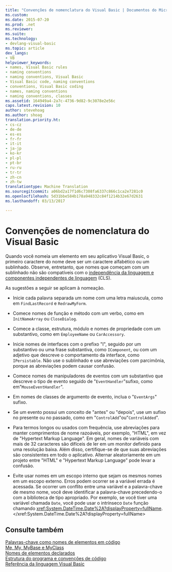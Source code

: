 ```yaml
---
title: "Convenções de nomenclatura do Visual Basic | Documentos do Microsoft"
ms.custom: 
ms.date: 2015-07-20
ms.prod: .net
ms.reviewer: 
ms.suite: 
ms.technology:
- devlang-visual-basic
ms.topic: article
dev_langs:
- VB
helpviewer_keywords:
- names, Visual Basic rules
- naming conventions
- naming conventions, Visual Basic
- Visual Basic code, naming conventions
- conventions, Visual Basic coding
- names, naming conventions
- naming conventions, classes
ms.assetid: 164949a4-2a7c-4736-9d82-9c3078e2e56c
caps.latest.revision: 10
author: stevehoag
ms.author: shoag
translation.priority.ht:
- cs-cz
- de-de
- es-es
- fr-fr
- it-it
- ja-jp
- ko-kr
- pl-pl
- pt-br
- ru-ru
- tr-tr
- zh-cn
- zh-tw
translationtype: Machine Translation
ms.sourcegitcommit: a06bd2a17f1d6c7308fa6337c866c1ca2e7281c0
ms.openlocfilehash: 5d31bbe584b178a948332c84f1214b32e67d2631
ms.lasthandoff: 03/13/2017

---
```

# <a name="visual-basic-naming-conventions"></a>Convenções de nomenclatura do Visual Basic
Quando você nomeia um elemento em seu aplicativo Visual Basic, o primeiro caractere do nome deve ser um caractere alfabético ou um sublinhado. Observe, entretanto, que nomes que começam com um sublinhado não são compatíveis com o [independência da linguagem e componentes independentes de linguagem](https://msdn.microsoft.com/library/12a7a7h3) (CLS).  
  
 As sugestões a seguir se aplicam à nomeação.  
  
-   Inicie cada palavra separada um nome com uma letra maiuscula, como em `FindLastRecord` e `RedrawMyForm`.  
  
-   Comece nomes de função e método com um verbo, como em `InitNameArray` ou `CloseDialog`.  
  
-   Comece a classe, estrutura, módulo e nomes de propriedade com um substantivo, como em `EmployeeName` ou `CarAccessory`.  
  
-   Inicie nomes de interfaces com o prefixo "I", seguido por um substantivo ou uma frase substantiva, como `IComponent`, ou com um adjetivo que descreve o comportamento da interface, como `IPersistable`. Não use o sublinhado e use abreviações com parcimônia, porque as abreviações podem causar confusão.  
  
-   Comece nomes de manipuladores de eventos com um substantivo que descreve o tipo de evento seguido de "`EventHandler`"sufixo, como em"`MouseEventHandler`".  
  
-   Em nomes de classes de argumento de evento, inclua o "`EventArgs`" sufixo.  
  
-   Se um evento possui um conceito de "antes" ou "depois", use um sufixo no presente ou no passado, como em "`ControlAdd`"ou"`ControlAdded`".  
  
-   Para termos longos ou usados com frequência, use abreviações para manter comprimentos de nome razoáveis, por exemplo, "HTML", em vez de "Hypertext Markup Language". Em geral, nomes de variáveis com mais de 32 caracteres são difíceis de ler em um monitor definido para uma resolução baixa. Além disso, certifique-se de que suas abreviações são consistentes em todo o aplicativo. Alternar aleatoriamente em um projeto entre "HTML" e "Hypertext Markup Language" pode levar a confusão.  
  
-   Evite usar nomes em um escopo interno que sejam os mesmos nomes em um escopo externo. Erros podem ocorrer se a variável errada é acessada. Se ocorrer um conflito entre uma variável e a palavra-chave de mesmo nome, você deve identificar a palavra-chave precedendo-o com a biblioteca de tipo apropriado. Por exemplo, se você tiver uma variável chamada `Date`, você pode usar o intrínseco `Date` função chamando <xref:System.DateTime.Date%2A?displayProperty=fullName>.</xref:System.DateTime.Date%2A?displayProperty=fullName>  
  
## <a name="see-also"></a>Consulte também  
 [Palavras-chave como nomes de elementos em código](../../../visual-basic/programming-guide/program-structure/keywords-as-element-names-in-code.md)   
 [Me, My, MyBase e MyClass](../../../visual-basic/programming-guide/program-structure/me-my-mybase-and-myclass.md)   
 [Nomes de elementos declarados](../../../visual-basic/programming-guide/language-features/declared-elements/declared-element-names.md)   
 [Estrutura do programa e convenções de código](../../../visual-basic/programming-guide/program-structure/program-structure-and-code-conventions.md)   
 [Referência da linguagem Visual Basic](../../../visual-basic/language-reference/index.md)
